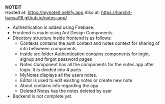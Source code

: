 **NOTEIT**
\
Hosted at: https://mynoteit.netlify.app
Also at: https://harshit-bansal18.github.io/notes-app/
* Authentication is added using Firebase. 
* Frontend is made using Ant Design Components
* Directory structure inside frontend is as follows:  
   * Contexts contains the auth context and notes context for sharing of info betweeen components
   * Inside src folder Authentication contains components for login, signup and forgot password pages
   * Notes Component has all the components for the notes app after login. It is divided into 4 parts
   * MyNotes displays all the users notes.
   * Editor is used to edit existing notes or create new note
   * About contains info regarding the app
   * Deleted Notes has the notes deleted by user
* Backend is not complete yet.
